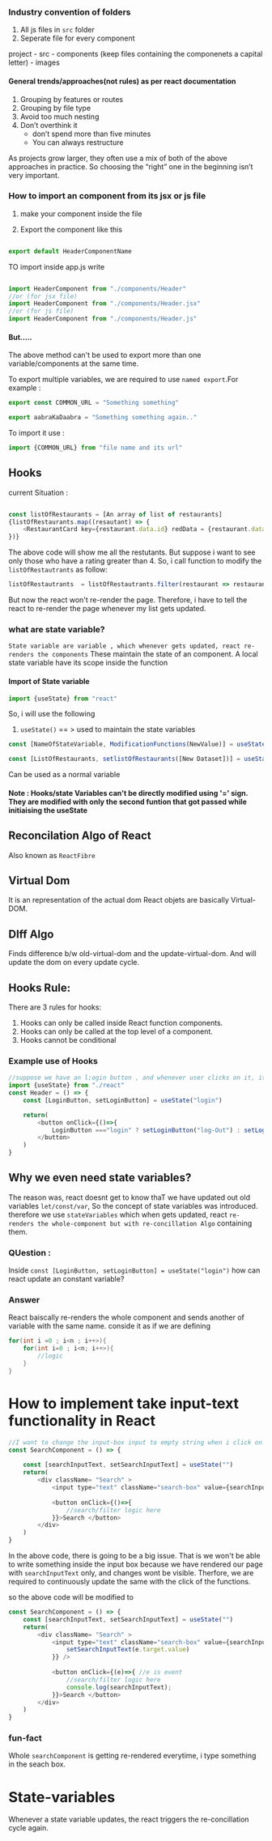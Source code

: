 ### Industry convention of folders
1) All js files in ```src``` folder
2) Seperate file for every component

project
    - src
        - components (keep files containing the componenets a capital letter)
        - images

#### General trends/approaches(not rules) as per react documentation
1) Grouping by features or routes
2) Grouping by file type
3) Avoid too much nesting
4) Don’t overthink it
    -  don’t spend more than five minutes 
    - You can always restructure

As projects grow larger, they often use a mix of both of the above approaches in practice. So choosing the “right” one in the beginning isn’t very important.


### How to import an component from its jsx or js file

1) make your component inside the file

2) Export the component like this 
```js

export default HeaderComponentName
```

TO import inside app.js write  
```js

import HeaderComponent from "./components/Header"
//or (for jsx file)
import HeaderComponent from "./components/Header.jsx"
//or (for js file)
import HeaderComponent from "./components/Header.js"
```
#### But.....
The above method can't be used to export more than one variable/components at the same time.

To export multiple variables, we are required to use `named export`.For example : 
```js
export const COMMON_URL = "Something something"

export aabraKaDaabra = "Something something again.."
```
To import it use : 
```js
import {COMMON_URL} from "file name and its url"
```

## Hooks 

current Situation :
```js

const listOfRestaurants = [An array of list of restaurants] 
{listOfRestaurants.map((resautant) => {
    <RestaurantCard key={restaurant.data.id} redData = {restaurant.data}/>
})}
```
The above code will show me all the restutants. But suppose i want to see only those who have a rating greater than 4.
So, i call function to modify the  `listOfRestautrants` as follow:

```js
listOfRestautrants  = listOfRestautrants.filter(restaurant => restaurant.data.rating > 4);

```

But now the react won't re-render the page. Therefore, i have to tell the react to re-render the page whenever my list gets updated.

### what are state variable?
`State variable are variable , which whenever gets updated, react re-renders the components`
These maintain the state of an component.
A local state variable have its scope inside the function
#### Import of State variable 
```js
import {useState} from "react"
```
So, i will use the following 
1) `useState()` == > used to maintain the state variables

```js
const [NameOfStateVariable, ModificationFunctions(NewValue)] = useState(DefaultValue)

const [ListOfRestaurants, setlistOfRestaurants([New Dataset])] = useState([Default value Dataset])
```
Can be used as a normal variable

#### Note : Hooks/state Variables can't be directly modified using '=' sign. They are modified with only the second funtion that got passed while initiaising the useState

## Reconcilation Algo of React
Also known as `ReactFibre`

## Virtual Dom
It is an representation of the actual dom
React objets are basically Virtual-DOM.

## DIff Algo
Finds difference b/w old-virtual-dom and the update-virtual-dom. And will update the dom on every update cycle. 

## Hooks Rule:
There are 3 rules for hooks:

1) Hooks can only be called inside React function components.
2) Hooks can only be called at the top level of a component.
3) Hooks cannot be conditional 

### Example use of Hooks
```js
//suppose we have an l;ogin button , and whenever user clicks on it, it should change to logout
import {useState} from "./react"
const Header = () => { 
    const [LoginButton, setLoginButton] = useState("login")

    return(
        <button onClick={()=>{
            LoginButton ==="login" ? setLoginButton("log-Out") : setLoginButton("Logout")}}>{LoginButton}
        </button>
    )
}
```

## Why we even need state variables?
The reason was, react doesnt get to know thaT we have updated out old variables `let/const/var`, So the concept of state variables was introduced. therefore we use `stateVariables` which when gets updated, react `re-renders the whole-component but with re-concillation Algo` containing them.

### QUestion : 
Inside `const [LoginButton, setLoginButton] = useState("login")` how can react update an constant variable?

### Answer
React baiscally re-renders the whole component and sends another of variable with the same name. conside it as if we are defining
```c++
for(int i =0 ; i<n ; i++>){
    for(int i=0 ; i<n; i++>){
        //logic
    }
}
```

# How to implement take input-text functionality in React
```js
//I want to change the input-box input to empty string when i click on the search button, therefore i am required to use an UseState.
const SearchComponent = () => {
   
    const [searchInputText, setSearchInputText] = useState("")
    return(
        <div className= "Search" >
            <input type="text" className="search-box" value={searchInputText}/>
            
            <button onClick={()=>{
                //search/filter logic here
            }}>Search </button>
        </div>
    )
}
```

In the above code, there is going to be a big issue. That is we won't be able to write something inside the input box because we have rendered our page with `searchInputText` only, and changes wont be visible. Therfore, we are required to continuously update the same with the click of the functions.

so the above code will be modified to 
```js
const SearchComponent = () => {
    const [searchInputText, setSearchInputText] = useState("")
    return(
        <div className= "Search" >
            <input type="text" className="search-box" value={searchInputText} onChange={(e) => {
                setSearchInputText(e.target.value)
            }} />
            
            <button onClick={(e)=>{ //e is event
                //search/filter logic here
                console.log(searchInputText);
            }}>Search </button>
        </div>
    )
}
```

### fun-fact
Whole `searchComponent` is getting re-rendered everytime, i type something in the seach box.

# State-variables
Whenever a state variable updates, the react triggers the re-concillation cycle again. 